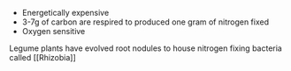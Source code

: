 - Energetically expensive
- 3-7g of carbon are respired to produced one gram of nitrogen fixed
- Oxygen sensitive

Legume plants have evolved root nodules to house nitrogen fixing bacteria called [[Rhizobia]]